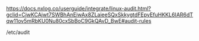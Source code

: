 https://docs.nxlog.co/userguide/integrate/linux-audit.html?gclid=CjwKCAjwt7SWBhAnEiwAx8ZLaieeSQxSkkygtdFEpyEfuHKKL6IAR6dTqw11ov5mRbKU0Nu80cxSbBoC9GkQAvD_BwE#audit-rules

/etc/audit
